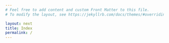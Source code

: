 ```yaml
---
# Feel free to add content and custom Front Matter to this file.
# To modify the layout, see https://jekyllrb.com/docs/themes/#overriding-theme-defaults

layout: next
title: Index
permalink: /
---
```

